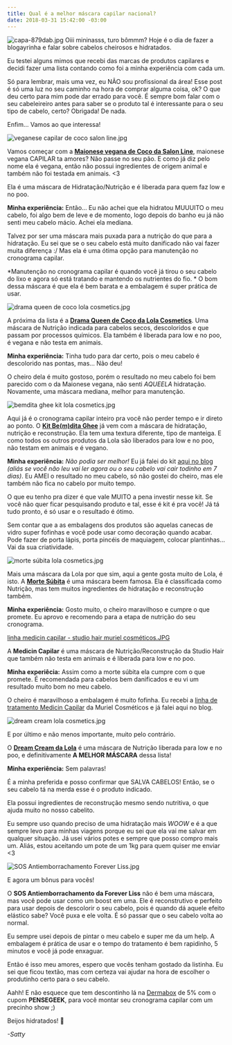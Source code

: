 ```yaml
---
title: Qual é a melhor máscara capilar nacional?
date: 2018-03-31 15:42:00 -03:00
---
```


![capa-879dab.jpg](/uploads/capa-879dab.jpg)
Oiii mininasss, turo bômmm? Hoje é o dia de fazer a blogayrinha e falar sobre cabelos cheirosos e hidratados. 

Eu testei alguns mimos que recebi das marcas de produtos capilares e decidi fazer uma lista contando como foi a minha experiência com cada um.

Só para lembrar, mais uma vez, eu NÃO sou profissional da área! Esse post é só uma luz no seu caminho na hora de comprar alguma coisa, ok? O que deu certo para mim pode dar errado para você. É sempre bom falar com o seu cabeleireiro antes para saber se o produto tal é interessante para o seu tipo de cabelo, certo? Obrigada! De nada. 

Enfim… Vamos ao que interessa! 

![veganese capilar de coco salon line.jpg](/uploads/veganese%20capilar%20de%20coco%20salon%20line.jpg)

Vamos começar com a **[Maionese vegana de Coco da Salon Line](https://www.dermabox.com.br/veganese-maionese-capilar-vegana-todecacho-mascara-de-hidratacao-capilar-500ml-salon-line)**, maionese vegana CAPILAR ta amores? Não passe no seu pão. E como já diz pelo nome ela é vegana, então não possui ingredientes de origem animal e também não foi testada em animais. <3 

Ela é uma máscara de Hidratação/Nutrição e é liberada para quem faz low e no poo. 

**Minha experiência:** Então… Eu não achei que ela hidratou MUUUITO o meu cabelo, foi algo bem de leve e de momento, logo depois do banho eu já não senti meu cabelo mácio. Achei ela mediana.

Talvez por ser uma máscara mais puxada para a nutrição do que para a hidratação. Eu sei que se o seu cabelo está muito danificado não vai fazer muita diferença :/ Mas ela é uma ótima opção para manutenção no cronograma capilar. 

*Manutenção no cronograma capilar é quando você já tirou o seu cabelo do lixo e agora só está tratando e mantendo os nutrientes do fio.
*
O bom dessa máscara é que ela é bem barata e a embalagem é super prática de usar. 

![drama queen de coco lola cosmetics.jpg](/uploads/drama%20queen%20de%20coco%20lola%20cosmetics.jpg)

A próxima da lista é a **[Drama Queen de Coco da Lola Cosmetics](https://www.dermabox.com.br/drama-queen-coco-cabelos-secos-450g-lola-cosmetics)**. Uma máscara de Nutrição indicada para cabelos secos, descoloridos e que passam por processos químicos. Ela também é liberada para low e no poo, é vegana e não testa em animais. 

**Minha experiência:** Tinha tudo para dar certo, pois o meu cabelo é descolorido nas pontas, mas… Não deu! 

O cheiro dela é muito gostoso, porém o resultado no meu cabelo foi bem parecido com o da Maionese vegana, não senti *AQUEELA* hidratação.
Novamente, uma máscara mediana, melhor para manutenção. 

![bemdita ghee kit lola cosmetics.jpg](/uploads/bemdita%20ghee%20kit%20lola%20cosmetics.jpg)

Aqui já é o cronograma capilar inteiro pra você não perder tempo e ir direto ao ponto. O **[Kit Be(m)dita Ghee](https://www.dermabox.com.br/combo-cronograma-capilar-bemdita-ghee-h-n-r-lola-cosmetics-edicao-limitada)** já vem com a máscara de hidratação, nutrição e reconstrução. Ela tem uma textura diferente, tipo de manteiga. E como todos os outros produtos da Lola são liberados para low e no poo, não testam em animais e é vegano. 

**Minha experiência:** *Não podia ser melhor!* Eu já falei do kit [aqui no blog](http://satty.tv/beleza/m%C3%A1scara%20capilar/lola%20cosmetics/beleza10/manteiga%20capilar/2017/08/09/como-salvar-qualquer-cabelo.html) *(aliás se você não leu vai ler agora ou o seu cabelo vai cair todinho em 7 dias)*. Eu AMEI o resultado no meu cabelo, só não gostei do cheiro, mas ele também não fica no cabelo por muito tempo. 

O que eu tenho pra dizer é que vale MUITO a pena investir nesse kit. Se você não quer ficar pesquisando produto e tal, esse é kit é pra você! Já tá tudo pronto, é só usar e o resultado é ótimo.

Sem contar que a as embalagens dos produtos são aquelas canecas de vidro super fofinhas e você pode usar como decoração quando acabar. Pode fazer de porta lápis, porta pincéis de maquiagem, colocar plantinhas… Vai da sua criatividade.

![morte súbita lola cosmetics.jpg](/uploads/morte%20s%C3%BAbita%20lola%20cosmetics.jpg)

Mais uma máscara da Lola por que sim, aqui a gente gosta muito de Lola, é isto.
A **[Morte Súbita](https://www.dermabox.com.br/mascara-morte-subita-450g)** é uma máscara beem famosa. Ela é classificada como Nutrição, mas tem muitos ingredientes de hidratação e reconstrução também. 

**Minha experiência:** Gosto muito, o cheiro maravilhoso e cumpre o que promete. Eu aprovo e recomendo para a etapa de nutrição do seu cronograma. 

[linha medicin capilar - studio hair muriel cosméticos.JPG](/uploads/linha%20medicin%20capilar%20-%20studio%20hair%20muriel%20cosm%C3%A9ticos.JPG)

A **Medicin Capilar** é uma máscara de Nutrição/Reconstrução da Studio Hair que também não testa em animais e é liberada para low e no poo. 

**Minha experiêcia:** Assim como a morte súbita ela cumpre com o que promete. É recomendada para cabelos bem danificados e eu vi um resultado muito bom no meu cabelo. 

O cheiro é maravilhoso a embalagem é muito fofinha. Eu recebi a [linha de tratamento Medicin Capilar](http://satty.tv/cabelo/muriel%20cosm%C3%A9ticos/shampoo/condicionador/m%C3%A1scara%20capilar/2017/06/11/saga-da-blogueirinha-muriel-cosmeticos.html) da Muriel Cosméticos e já falei aqui no blog.

![dream cream lola cosmetics.jpg](/uploads/dream%20cream%20lola%20cosmetics.jpg)

E por último e não menos importante, muito pelo contrário.

O **[Dream Cream da Lola](https://www.dermabox.com.br/dream-cream-450g)** é uma máscara de Nutrição liberada para low e no poo, e definitivamente **A MELHOR MÁSCARA** dessa lista!

**Minha experiência:** Sem palavras! 

É a minha preferida e posso confirmar que SALVA CABELOS! Então, se o seu cabelo tá na merda esse é o produto indicado. 

Ela possui ingredientes de reconstrução mesmo sendo nutritiva, o que ajuda muito no nosso cabelito. 

Eu sempre uso quando preciso de uma hidratação mais *WOOW* e é a que sempre levo para minhas viagens porque eu sei que ela vai me salvar em qualquer situação. Já usei vários potes e sempre que posso compro mais um. Aliás, estou aceitando um pote de um 1kg para quem quiser me enviar <3 

![SOS Antiemborrachamento Forever Liss.jpg](/uploads/SOS%20Antiemborrachamento%20Forever%20Liss.jpg)

E agora um bônus para vocês! 

O **SOS Antiemborrachamento da Forever Liss** não é bem uma máscara, mas você pode usar como um boost em uma. Ele é reconstrutivo e perfeito para usar depois de descolorir o seu cabelo, pois é quando dá aquele efeito elástico sabe? Você puxa e ele volta. É só passar que o seu cabelo volta ao normal. 

Eu sempre usei depois de pintar o meu cabelo e super me da um help. A embalagem é prática de usar e o tempo do tratamento é bem rapidinho, 5 minutos e você já pode enxaguar. 


Então é isso meu amores, espero que vocês tenham gostado da listinha. Eu sei que ficou textão, mas com certeza vai ajudar na hora de escolher o produtinho certo para o seu cabelo. 

Aahh! E não esquece que tem descontinho lá na [Dermabox](https://www.dermabox.com.br/) de 5% com o cupom **PENSEGEEK**, para você montar seu cronograma capilar com um precinho show ;) 

Beijos hidratados! 💋

*-Satty*











